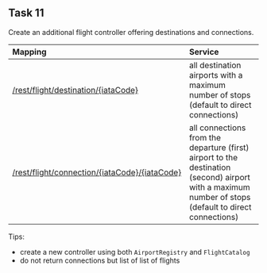 Task 11
-------

Create an additional flight controller offering destinations and connections.

| Mapping | Service |
| :------ | :-------- |
| [/rest/flight/destination/{iataCode}](http://localhost:8080/rest/flight/destination/FRA?maxStops=1) | all destination airports with a maximum number of stops (default to direct connections) |
| [/rest/flight/connection/{iataCode}/{iataCode}](http://localhost:8080/rest/flight/connection/FRA/JFK?maxStops=1) | all connections from the departure (first) airport to the destination (second) airport with a maximum number of stops (default to direct connections) |

Tips:

* create a new controller using both `AirportRegistry` and `FlightCatalog`
* do not return connections but list of list of flights
